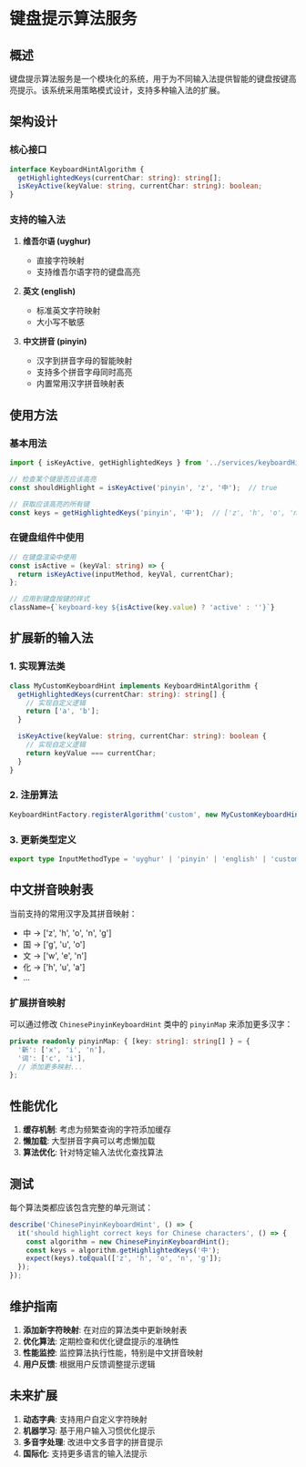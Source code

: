 # 键盘提示算法服务

## 概述

键盘提示算法服务是一个模块化的系统，用于为不同输入法提供智能的键盘按键高亮提示。该系统采用策略模式设计，支持多种输入法的扩展。

## 架构设计

### 核心接口

```typescript
interface KeyboardHintAlgorithm {
  getHighlightedKeys(currentChar: string): string[];
  isKeyActive(keyValue: string, currentChar: string): boolean;
}
```

### 支持的输入法

1. **维吾尔语 (uyghur)**
   - 直接字符映射
   - 支持维吾尔语字符的键盘高亮

2. **英文 (english)**
   - 标准英文字符映射
   - 大小写不敏感

3. **中文拼音 (pinyin)**
   - 汉字到拼音字母的智能映射
   - 支持多个拼音字母同时高亮
   - 内置常用汉字拼音映射表

## 使用方法

### 基本用法

```typescript
import { isKeyActive, getHighlightedKeys } from '../services/keyboardHint';

// 检查某个键是否应该高亮
const shouldHighlight = isKeyActive('pinyin', 'z', '中');  // true

// 获取应该高亮的所有键
const keys = getHighlightedKeys('pinyin', '中');  // ['z', 'h', 'o', 'n', 'g']
```

### 在键盘组件中使用

```typescript
// 在键盘渲染中使用
const isActive = (keyVal: string) => {
  return isKeyActive(inputMethod, keyVal, currentChar);
};

// 应用到键盘按键的样式
className={`keyboard-key ${isActive(key.value) ? 'active' : ''}`}
```

## 扩展新的输入法

### 1. 实现算法类

```typescript
class MyCustomKeyboardHint implements KeyboardHintAlgorithm {
  getHighlightedKeys(currentChar: string): string[] {
    // 实现自定义逻辑
    return ['a', 'b'];
  }

  isKeyActive(keyValue: string, currentChar: string): boolean {
    // 实现自定义逻辑
    return keyValue === currentChar;
  }
}
```

### 2. 注册算法

```typescript
KeyboardHintFactory.registerAlgorithm('custom', new MyCustomKeyboardHint());
```

### 3. 更新类型定义

```typescript
export type InputMethodType = 'uyghur' | 'pinyin' | 'english' | 'custom';
```

## 中文拼音映射表

当前支持的常用汉字及其拼音映射：

- 中 → ['z', 'h', 'o', 'n', 'g']
- 国 → ['g', 'u', 'o']
- 文 → ['w', 'e', 'n']
- 化 → ['h', 'u', 'a']
- ...

### 扩展拼音映射

可以通过修改 `ChinesePinyinKeyboardHint` 类中的 `pinyinMap` 来添加更多汉字：

```typescript
private readonly pinyinMap: { [key: string]: string[] } = {
  '新': ['x', 'i', 'n'],
  '词': ['c', 'i'],
  // 添加更多映射...
};
```

## 性能优化

1. **缓存机制**: 考虑为频繁查询的字符添加缓存
2. **懒加载**: 大型拼音字典可以考虑懒加载
3. **算法优化**: 针对特定输入法优化查找算法

## 测试

每个算法类都应该包含完整的单元测试：

```typescript
describe('ChinesePinyinKeyboardHint', () => {
  it('should highlight correct keys for Chinese characters', () => {
    const algorithm = new ChinesePinyinKeyboardHint();
    const keys = algorithm.getHighlightedKeys('中');
    expect(keys).toEqual(['z', 'h', 'o', 'n', 'g']);
  });
});
```

## 维护指南

1. **添加新字符映射**: 在对应的算法类中更新映射表
2. **优化算法**: 定期检查和优化键盘提示的准确性
3. **性能监控**: 监控算法执行性能，特别是中文拼音映射
4. **用户反馈**: 根据用户反馈调整提示逻辑

## 未来扩展

1. **动态字典**: 支持用户自定义字符映射
2. **机器学习**: 基于用户输入习惯优化提示
3. **多音字处理**: 改进中文多音字的拼音提示
4. **国际化**: 支持更多语言的输入法提示
